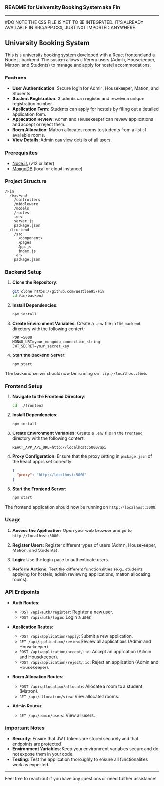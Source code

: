 ### README for University Booking System aka Fin

---
#DO NOTE THE CSS FILE IS YET TO BE INTEGRATED. IT'S ALREADY AVAILABLE IN SRC/APP.CSS, JUST NOT IMPORTED ANYWHERE.

## University Booking System

This is a university booking system developed with a React frontend and a Node.js backend. The system allows different users (Admin, Housekeeper, Matron, and Students) to manage and apply for hostel accommodations.

### Features

- **User Authentication**: Secure login for Admin, Housekeeper, Matron, and Students.
- **Student Registration**: Students can register and receive a unique registration number.
- **Application Form**: Students can apply for hostels by filling out a detailed application form.
- **Application Review**: Admin and Housekeeper can review applications and accept or reject them.
- **Room Allocation**: Matron allocates rooms to students from a list of available rooms.
- **View Details**: Admin can view details of all users.

### Prerequisites

- [Node.js](https://nodejs.org/) (v12 or later)
- [MongoDB](https://www.mongodb.com/) (local or cloud instance)

### Project Structure

```
/Fin
  /backend
    /controllers
    /middleware
    /models
    /routes
    .env
    server.js
    package.json
  /frontend
    /src
      /components
      /pages
      App.js
      index.js
    .env
    package.json
```

### Backend Setup

1. **Clone the Repository**:
   ```bash
   git clone https://github.com/Westlee95/Fin
   cd Fin/backend
   ```

2. **Install Dependencies**:
   ```bash
   npm install
   ```

3. **Create Environment Variables**:
   Create a `.env` file in the `backend` directory with the following content:
   ```env
   PORT=5000
   MONGO_URI=your_mongodb_connection_string
   JWT_SECRET=your_secret_key
   ```

4. **Start the Backend Server**:
   ```bash
   npm start
   ```

The backend server should now be running on `http://localhost:5000`.

### Frontend Setup

1. **Navigate to the Frontend Directory**:
   ```bash
   cd ../frontend
   ```

2. **Install Dependencies**:
   ```bash
   npm install
   ```

3. **Create Environment Variables**:
   Create a `.env` file in the `frontend` directory with the following content:
   ```env
   REACT_APP_API_URL=http://localhost:5000/api
   ```

4. **Proxy Configuration**:
   Ensure that the proxy setting in `package.json` of the React app is set correctly:
   ```json
   {
     "proxy": "http://localhost:5000"
   }
   ```

5. **Start the Frontend Server**:
   ```bash
   npm start
   ```

The frontend application should now be running on `http://localhost:3000`.

### Usage

1. **Access the Application**: Open your web browser and go to `http://localhost:3000`.

2. **Register Users**: Register different types of users (Admin, Housekeeper, Matron, and Students).

3. **Login**: Use the login page to authenticate users.

4. **Perform Actions**: Test the different functionalities (e.g., students applying for hostels, admin reviewing applications, matron allocating rooms).

### API Endpoints

- **Auth Routes**:
  - `POST /api/auth/register`: Register a new user.
  - `POST /api/auth/login`: Login a user.

- **Application Routes**:
  - `POST /api/application/apply`: Submit a new application.
  - `GET /api/application/review`: Review all applications (Admin and Housekeeper).
  - `POST /api/application/accept/:id`: Accept an application (Admin and Housekeeper).
  - `POST /api/application/reject/:id`: Reject an application (Admin and Housekeeper).

- **Room Allocation Routes**:
  - `POST /api/allocation/allocate`: Allocate a room to a student (Matron).
  - `GET /api/allocation/view`: View allocated rooms.

- **Admin Routes**:
  - `GET /api/admin/users`: View all users.

### Important Notes

- **Security**: Ensure that JWT tokens are stored securely and that endpoints are protected.
- **Environment Variables**: Keep your environment variables secure and do not expose them in your code.
- **Testing**: Test the application thoroughly to ensure all functionalities work as expected.

---

Feel free to reach out if you have any questions or need further assistance!
